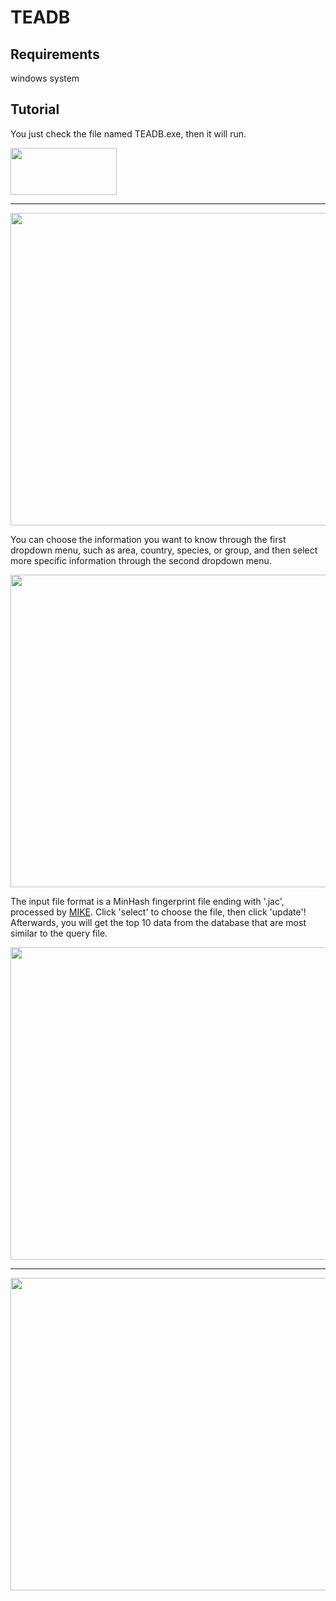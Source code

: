 # TEADB

## Requirements

windows system

## Tutorial
You just check the file named TEADB.exe, then it will run.

<img src="https://github.com/Argonum-Clever2/TeaDB_app/assets/84487311/8d540d14-2af5-4bc7-b397-0e8a1d4566ec" width=170 height=75>

*****

<img src="https://github.com/Argonum-Clever2/TeaDB_app/assets/84487311/50dab4a6-feb9-4c0a-b762-144e94220242" width=600 height=500>

You can choose the information you want to know through the first dropdown menu, such as area, country, species, or group, and then select more specific information through the second dropdown menu.

<img src="https://github.com/Argonum-Clever2/TeaDB_app/assets/84487311/86adfecf-1005-432d-a703-3f342cb420d6" width=600 height=500>

The input file format is a MinHash fingerprint file ending with '.jac', processed by [MIKE](https://github.com/Argonum-Clever2/mike.git). Click 'select' to choose the file, then click 'update'! Afterwards, you will get the top 10 data from the database that are most similar to the query file.

<img src="https://github.com/Argonum-Clever2/TeaDB_app/assets/84487311/d9a1fb39-9d80-46de-9942-d1c79eefc6b4" width=600 height=500>

****

<img src="https://github.com/Argonum-Clever2/TeaDB_app/assets/84487311/51aabac1-d328-4418-9196-1aea97238fc7" width=600 height=500>




